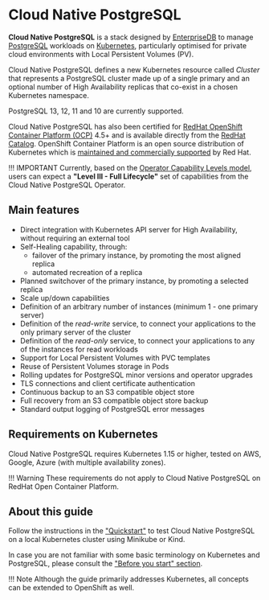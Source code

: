 # Cloud Native PostgreSQL

**Cloud Native PostgreSQL** is a stack designed by [EnterpriseDB](https://www.enterprisedb.com)
to manage [PostgreSQL](https://www.postgresql.org/) workloads on [Kubernetes](https://kubernetes.io),
particularly optimised for private cloud environments with Local Persistent Volumes (PV).

Cloud Native PostgreSQL defines a new Kubernetes resource called *Cluster* that
represents a PostgreSQL cluster made up of a single primary and an optional number
of High Availability replicas that co-exist in a chosen Kubernetes namespace.

PostgreSQL 13, 12, 11 and 10 are currently supported.

Cloud Native PostgreSQL has also been certified for
[RedHat OpenShift Container Platform (OCP)](https://www.openshift.com/products/container-platform)
4.5+ and is available directly from the [RedHat Catalog](https://catalog.redhat.com/).
OpenShift Container Platform is an open source distribution of Kubernetes which is
[maintained and commercially supported](https://access.redhat.com/support/policy/updates/openshift#ocp4)
by Red Hat.

!!! IMPORTANT
    Currently, based on the [Operator Capability Levels model](operator_capability_levels.md),
    users can expect a **"Level III - Full Lifecycle"** set of capabilities from the
    Cloud Native PostgreSQL Operator.

## Main features

* Direct integration with Kubernetes API server for High Availability,
  without requiring an external tool
* Self-Healing capability, through:
    * failover of the primary instance, by promoting the most aligned replica
    * automated recreation of a replica
* Planned switchover of the primary instance, by promoting a selected replica
* Scale up/down capabilities
* Definition of an arbitrary number of instances (minimum 1 - one primary server)
* Definition of the *read-write* service, to connect your applications to the only primary server of the cluster
* Definition of the *read-only* service, to connect your applications to any of the instances for read workloads
* Support for Local Persistent Volumes with PVC templates
* Reuse of Persistent Volumes storage in Pods
* Rolling updates for PostgreSQL minor versions and operator upgrades
* TLS connections and client certificate authentication
* Continuous backup to an S3 compatible object store
* Full recovery from an S3 compatible object store backup
* Standard output logging of PostgreSQL error messages

## Requirements on Kubernetes

Cloud Native PostgreSQL requires Kubernetes 1.15 or higher, tested on AWS, Google, Azure (with multiple availability zones).

!!! Warning
    These requirements do not apply to Cloud Native PostgreSQL on RedHat Open Container Platform.

## About this guide

Follow the instructions in the ["Quickstart"](quickstart.md) to test Cloud Native PostgreSQL
on a local Kubernetes cluster using Minikube or Kind.

In case you are not familiar with some basic terminology on Kubernetes and PostgreSQL,
please consult the ["Before you start" section](before_you_start.md).

!!! Note
    Although the guide primarily addresses Kubernetes, all concepts can
    be extended to OpenShift as well.
